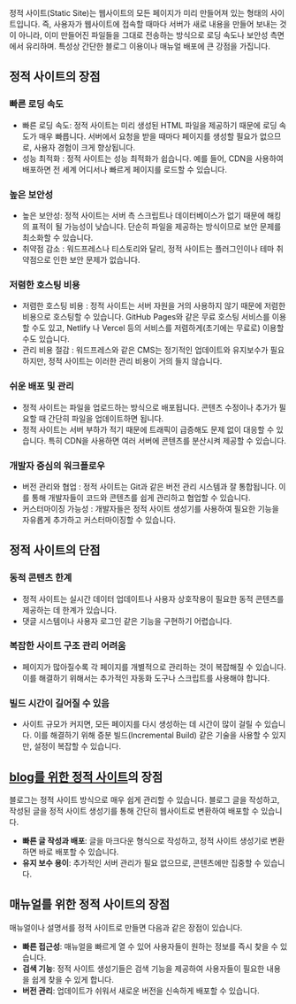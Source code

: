 정적 사이트(Static Site)는 웹사이트의 모든 페이지가 미리 만들어져 있는 형태의 사이트입니다. 즉, 사용자가 웹사이트에 접속할 때마다 서버가 새로 내용을 만들어 보내는 것이 아니라, 이미 만들어진 파일들을 그대로 전송하는 방식으로 로딩 속도나 보안성 측면에서 유리하며. 특성상 간단한 블로그 이용이나 매뉴얼 배포에 큰 강점을 가집니다.

## 정적 사이트의 장점

### 빠른 로딩 속도
 - 빠른 로딩 속도: 정적 사이트는 미리 생성된 HTML 파일을 제공하기 때문에 로딩 속도가 매우 빠릅니다. 서버에서 요청을 받을 때마다 페이지를 생성할 필요가 없으므로, 사용자 경험이 크게 향상됩니다.
- 성능 최적화 : 정적 사이트는 성능 최적화가 쉽습니다. 예를 들어, CDN을 사용하여 배포하면 전 세계 어디서나 빠르게 페이지를 로드할 수 있습니다.
### 높은 보안성    
   - 높은 보안성: 정적 사이트는 서버 측 스크립트나 데이터베이스가 없기 때문에 해킹의 표적이 될 가능성이 낮습니다. 단순히 파일을 제공하는 방식이므로 보안 문제를 최소화할 수 있습니다.
   - 취약점 감소 : 워드프레스나 티스토리와 달리, 정적 사이트는 플러그인이나 테마 취약점으로 인한 보안 문제가 없습니다.
### 저렴한 호스팅 비용
- 저렴한 호스팅 비용 : 정적 사이트는 서버 자원을 거의 사용하지 않기 때문에 저렴한 비용으로 호스팅할 수 있습니다. GitHub Pages와 같은 무료 호스팅 서비스를 이용할 수도 있고, Netlify 나 Vercel 등의 서비스를 저렴하게(초기에는 무료로)  이용할 수도 있습니다.
- 관리 비용 절감 : 워드프레스와 같은 CMS는 정기적인 업데이트와 유지보수가 필요하지만, 정적 사이트는 이러한 관리 비용이 거의 들지 않습니다.
### 쉬운 배포 및 관리
- 정적 사이트는 파일을 업로드하는 방식으로 배포됩니다. 콘텐츠 수정이나 추가가 필요할 때 간단히 파일을 업데이트하면 됩니다.
- 정적 사이트는 서버 부하가 적기 때문에 트래픽이 급증해도 문제 없이 대응할 수 있습니다. 특히 CDN을 사용하면 여러 서버에 콘텐츠를 분산시켜 제공할 수 있습니다.
### 개발자 중심의 워크플로우
- 버전 관리와 협업 : 정적 사이트는 Git과 같은 버전 관리 시스템과 잘 통합됩니다. 이를 통해 개발자들이 코드와 콘텐츠를 쉽게 관리하고 협업할 수 있습니다.
- 커스터마이징 가능성 : 개발자들은 정적 사이트 생성기를 사용하여 필요한 기능을 자유롭게 추가하고 커스터마이징할 수 있습니다.

## 정적 사이트의 단점

### 동적 콘텐츠 한계
- 정적 사이트는 실시간 데이터 업데이트나 사용자 상호작용이 필요한 동적 콘텐츠를 제공하는 데 한계가 있습니다. 
- 댓글 시스템이나 사용자 로그인 같은 기능을 구현하기 어렵습니다.
### 복잡한 사이트 구조 관리 어려움
- 페이지가 많아질수록 각 페이지를 개별적으로 관리하는 것이 복잡해질 수 있습니다. 이를 해결하기 위해서는 추가적인 자동화 도구나 스크립트를 사용해야 합니다.
### 빌드 시간이 길어질 수 있음
- 사이트 규모가 커지면, 모든 페이지를 다시 생성하는 데 시간이 많이 걸릴 수 있습니다. 이를 해결하기 위해 증분 빌드(Incremental Build) 같은 기술을 사용할 수 있지만, 설정이 복잡할 수 있습니다.

## [blog를 위한 정적 사이트](StaticSite%20Blog%20종류.md)의 장점

블로그는 정적 사이트 방식으로 매우 쉽게 관리할 수 있습니다. 블로그 글을 작성하고, 작성된 글을 정적 사이트 생성기를 통해 간단히 웹사이트로 변환하여 배포할 수 있습니다.
- **빠른 글 작성과 배포**: 글을 마크다운 형식으로 작성하고, 정적 사이트 생성기로 변환하면 바로 배포할 수 있습니다.
- **유지 보수 용이**: 추가적인 서버 관리가 필요 없으므로, 콘텐츠에만 집중할 수 있습니다.

## 매뉴얼를 위한 정적 사이트의 장점

매뉴얼이나 설명서를 정적 사이트로 만들면 다음과 같은 장점이 있습니다.
- **빠른 접근성**: 매뉴얼을 빠르게 열 수 있어 사용자들이 원하는 정보를 즉시 찾을 수 있습니다.
- **검색 기능**: 정적 사이트 생성기들은 검색 기능을 제공하여 사용자들이 필요한 내용을 쉽게 찾을 수 있게 합니다.
- **버전 관리**: 업데이트가 쉬워서 새로운 버전을 신속하게 배포할 수 있습니다.
